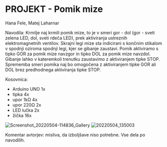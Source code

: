 # PROJEKT - Pomik mize

Hana Fele, Matej Laharnar


Navodila: Krmilje naj krmili pomik mize, to je v smeri gor - dol (gor - sveti zelena LED, dol, sveti rdeča LED), prek aktiviranja ustreznih elektromagnetnih ventilov. Skrajni legi mize sta indicirani s končnim stikalom v spodnji oziroma spodnji legi, kjer se gibanje zaustavi. Pomik aktiviramo s tipko GOR za pomik mize navzgor in tipko DOL za pomik mize navzdol. Gibanje lahko v kateremkoli trenutku zaustavimo z aktiviranjem tipke STOP. Sprememba smeri pomika naj bo omogočena z aktiviranjem tipke GOR ali DOL brez predhodnega aktiviranja tipke STOP.


Kosovnica:
- Arduino UNO 1x
- tipka 4x
- upor 1kΩ 4x
- upor 220Ω 2x
- LED lučka 2x
- žička 16x


![Screenshot_20220504-114836_Gallery](https://user-images.githubusercontent.com/103569446/166660764-bb192ab4-9715-4b07-bce9-b23c517fe373.jpg)
![20220504_135003](https://user-images.githubusercontent.com/103569446/166870153-0860841c-2910-4ea3-bc58-9244d5c40964.jpg)

Komentar avtorjev: misliva, da izboljšave niso potrebne. Vse dela po navodilih. 
